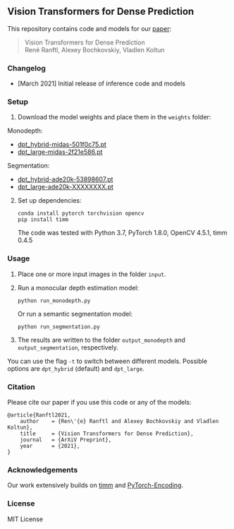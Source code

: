 ## Vision Transformers for Dense Prediction

This repository contains code and models for our [paper](TODO):

> Vision Transformers for Dense Prediction  
> René Ranftl, Alexey Bochkovskiy, Vladlen Koltun


### Changelog 
* [March 2021] Initial release of inference code and models

### Setup 

1) Download the model weights and place them in the `weights` folder:


Monodepth:
- [dpt_hybrid-midas-501f0c75.pt](TODO)
- [dpt_large-midas-2f21e586.pt](TODO) 


Segmentation:
 - [dpt_hybrid-ade20k-53898607.pt](TODO)
 - [dpt_large-ade20k-XXXXXXXX.pt](TODO)
  
2) Set up dependencies: 

    ```shell
    conda install pytorch torchvision opencv 
    pip install timm
    ```

   The code was tested with Python 3.7, PyTorch 1.8.0, OpenCV 4.5.1, timm 0.4.5

    
### Usage 

1) Place one or more input images in the folder `input`.

2) Run a monocular depth estimation model:

    ```shell
    python run_monodepth.py
    ```

    Or run a semantic segmentation model:

    ```shell
    python run_segmentation.py
    ```

3) The results are written to the folder `output_monodepth` and `output_segmentation`, respectively.

You can use the flag `-t` to switch between different models. Possible options are `dpt_hybrid` (default) and `dpt_large`.


### Citation

Please cite our paper if you use this code or any of the models:
```
@article{Ranftl2021,
	author    = {Ren\'{e} Ranftl and Alexey Bochkovskiy and Vladlen Koltun},
	title     = {Vision Transformers for Dense Prediction},
	journal   = {ArXiV Preprint},
	year      = {2021},
}
```

### Acknowledgements

Our work extensively builds on [timm](https://github.com/rwightman/pytorch-image-models) and [PyTorch-Encoding](https://github.com/zhanghang1989/PyTorch-Encoding).

### License 

MIT License 
